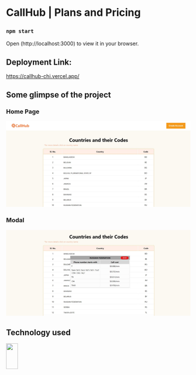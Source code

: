 # CallHub | Plans and Pricing

### `npm start`

Open 
(http://localhost:3000) to view it in your browser.

## Deployment Link:

https://callhub-chi.vercel.app/


## Some glimpse of the project


### Home Page

<img src="https://github.com/Shivam2101s/images/blob/main/callhub/Main.jpg?raw=true">

### Modal

<img src="https://github.com/Shivam2101s/images/blob/main/callhub/modal.jpg?raw=true">

## Technology used

<img src="https://logos-download.com/wp-content/uploads/2016/09/React_logo_wordmark.png" width="25%" height="70px" />
